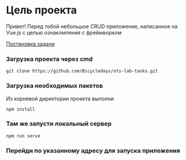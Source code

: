 # Цель проекта
Привет! Перед тобой небольшое CRUD приложение, написанное на Vue.js с целью ознакомления с фреймворком

[Постановка задачи](https://drive.google.com/drive/folders/1L5QrjTZfdCnLCeuyGNCOD5riqgaGYDEr?usp=sharing)

### Загрузка проекта через cmd
```
git clone https://github.com/Bicycledays/ots-lab-tasks.git
```
### Загрузка необходимых пакетов
Из корневой директории проекта выполни 
```
npm install
```

### Там же запусти локальный сервер
```
npm run serve
```

### Перейди по указанному адресу для запуска приложения
